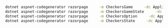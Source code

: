 ﻿~~~bash
dotnet aspnet-codegenerator razorpage     -m CheckersGame     -dc ApplicationDbContext     -udl     -outDir Pages/CheckersGames     --referenceScriptLibraries    -f
dotnet aspnet-codegenerator razorpage     -m CheckersGameState     -dc ApplicationDbContext     -udl     -outDir Pages/CheckersGameStates     --referenceScriptLibraries    -f
dotnet aspnet-codegenerator razorpage     -m CheckersOption     -dc ApplicationDbContext     -udl     -outDir Pages/CheckersOptions     --referenceScriptLibraries    -f
dotnet aspnet-codegenerator razorpage     -m CheckersState     -dc ApplicationDbContext     -udl     -outDir Pages/CheckersStates     --referenceScriptLibraries    -f
~~~

